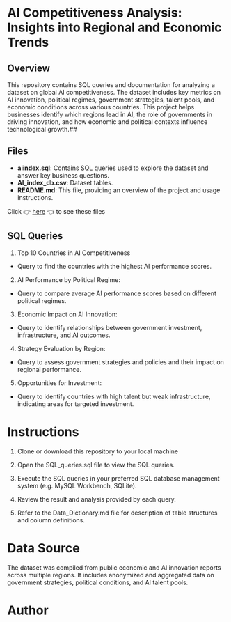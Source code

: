 # AI Competitiveness Analysis: Insights into Regional and Economic Trends
## Overview
This repository contains SQL queries and documentation for analyzing a dataset on global AI competitiveness. The dataset includes key metrics on AI innovation, political regimes, government strategies, talent pools, and economic conditions across various countries. This project helps businesses identify which regions lead in AI, the role of governments in driving innovation, and how economic and political contexts influence technological growth.##
## Files
- **aiindex.sql**: Contains SQL queries used to explore the dataset and answer key business questions.
- **AI_index_db.csv**: Dataset tables.
- **README.md**: This file, providing an overview of the project and usage instructions.

Click 👉 [here](https://drive.google.com/drive/folders/1CPxPGrZGJfNywrLzKgoa3wlRiIoeUebJ?usp=sharing) 👈 to see these files

## SQL Queries
1. Top 10 Countries in AI Competitiveness
- Query to find the countries with the highest AI performance scores.
  
2. AI Performance by Political Regime:
- Query to compare average AI performance scores based on different political regimes.

3. Economic Impact on AI Innovation:
- Query to identify relationships between government investment, infrastructure, and AI outcomes.
  
4. Strategy Evaluation by Region:
- Query to assess government strategies and policies and their impact on regional performance.

5. Opportunities for Investment:
- Query to identify countries with high talent but weak infrastructure, indicating areas for targeted investment.

# Instructions

1. Clone or download this repository to your local machine

2. Open the SQL_queries.sql file to view the SQL queries.

3. Execute the SQL queries in your preferred SQL database management system (e.g. MySQL Workbench, SQLite).

4. Review the result and analysis provided by each query.

5. Refer to the Data_Dictionary.md file for description of table structures and column definitions.

# Data Source

The dataset was compiled from public economic and AI innovation reports across multiple regions. It includes anonymized and aggregated data on government strategies, political conditions, and AI talent pools.

# Author























